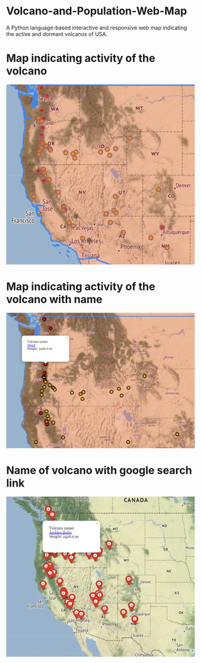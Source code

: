 # Volcano-and-Population-Web-Map
A Python language-based interactive and responsive web map indicating the active and dormant volcanos of USA.
# Map indicating activity of the volcano
![alt text](https://github.com/sruthz/Volcano-and-Population-Web-Map/blob/main/Images/Volcano%20Activity.PNG?raw=true)
# Map indicating activity of the volcano with name
![alt text](https://github.com/sruthz/Volcano-and-Population-Web-Map/blob/main/Images/Activity%20with%20name.PNG?raw=true)
# Name of volcano with google search link
![alt text](https://github.com/sruthz/Volcano-and-Population-Web-Map/blob/main/Images/Volcano%20Names.PNG?raw=true)
